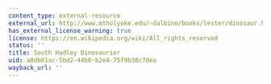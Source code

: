 ```yaml
---
content_type: external-resource
external_url: http://www.mtholyoke.edu/~dalbino/books/lester/dinosaur.html
has_external_license_warning: true
license: https://en.wikipedia.org/wiki/All_rights_reserved
status: ''
title: South Hadley Dinosaurier
uid: a8db61ac-5bd2-44b0-b2e4-75f9b38c7dea
wayback_url: ''
---
```

